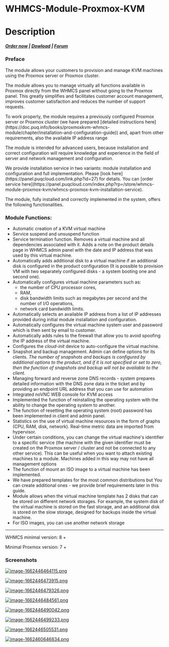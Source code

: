 # WHMCS-Module-Proxmox-KVM
# Description

#####  [Order now](https://panel.puqcloud.com/index.php?rp=/store/whmcs-module-proxmox-kvm) | [Dowload](https://download.puqcloud.com/WHMCS/servers/PUQ_WHMCS-Proxmox-KVM/) | [Forum](https://forum.puqcloud.com/viewforum.php?f=10&sid=89645b31f14c27579b0ea374ba0b2851)

### Preface

The module allows your customers to provision and manage KVM machines using the Proxmox server or Proxmox cluster.

The module allows you to manage virtually all functions available in Proxmox directly from the WHMCS panel without going to the Proxmox panel. This greatly simplifies and facilitates customer account management, improves customer satisfaction and reduces the number of support requests.

<p class="callout warning">To work properly, the module requires a previously configured Proxmox server or Proxmox cluster (we have prepared [detailed instructions here](https://doc.puq.info/books/proxmoxkvm-whmcs-module/chapter/installation-and-configuration-guide)) and, apart from other requirements, also the available IP address range</p>

<p class="callout info">The module is intended for advanced users, because installation and correct configuration will require knowledge and experience in the field of server and network management and configuration.</p>

<p class="callout info">We provide installation service in two variants: module installation and configuration and full implementation. Please [look here](https://panel.puqcloud.com/link.php?id=27) for details. You can [order service here](https://panel.puqcloud.com/index.php?rp=/store/whmcs-module-proxmox-kvm/whmcs-proxmox-kvm-installation-service).</p>

The module, fully installed and correctly implemented in the system, offers the following functionalities.

### Module Functions:

- Automatic creation of a KVM virtual machine
- Service suspend and unsuspend function
- Service termination function. Removes a virtual machine and all dependencies associated with it. Adds a note on the product details page in WHMCS admin panel with the date and IP address that was used by this virtual machine.
- Automatically adds additional disk to a virtual machine if an additional disk is configured in the product configuration (It is possible to provision VM with two separately configured disks - a system booting one and second one).
- Automatically configures virtual machine parameters such as: 
    - the number of CPU processor cores,
    - RAM,
    - disk bandwidth limits such as megabytes per second and the number of I/O operations,
    - network card bandwidth limits.
- Automatically selects an available IP address from a list of IP addresses provided during initial module installation and configuration.
- Automatically configures the virtual machine system user and password which is then sent by email to customer.
- Automatically adds rules to the firewall that allow you to avoid spoofing the IP address of the virtual machine.
- Configures the *cloud-init* device to auto-configure the virtual machine.
- Snapshot and backup management. Admin can define options for its clients. *The number of snapshots and backups is configured by additional options to the product, and if it is not specified or set to zero, then the function of snapshots and backup will not be available to the client.*
- Managing forward and reverse zone DNS records - system prepares detailed information with the DNS zone data in the ticket and by providing an endpoint URL address that you can use for automation
- Integrated noVNC WEB console for KVM access
- Implemented the function of reinstalling the operating system with the ability to change the operating system to another.
- The function of resetting the operating system (root) password has been implemented in client and admin panel.
- Statistics on the use of virtual machine resources in the form of graphs (CPU, RAM, disk, network). Real-time metric data are imported from hypervisor.
- Under certain conditions, you can change the virtual machine's identifier to a specific service (the machine with the given identifier must be created on the Proxmox server / cluster and not be connected to any other service). This can be useful when you want to attach existing machines to a module. Machines added in this way may not have all management options
- The function of mount an ISO image to a virtual machine has been implemented.
- We have prepared templates for the most common distributions but You can create additional ones - we provide brief requirements later in this guide.
- Module allows when the virtual machine template has 2 disks that can be stored on different network storages. For example, the system disk of the virtual machine is stored on the fast storage, and an additional disk is stored on the slow storage, designed for backups inside the virtual machine.
- For ISO images, you can use another network storage


- - - - - -

<p class="callout warning">WHMCS minimal version: 8 +</p>

<p class="callout warning">Minimal Proxmox version: 7 +</p>

### Screenshots

[![image-1662446464115.png](https://doc.puq.info/uploads/images/gallery/2022-09/scaled-1680-/image-1662446464115.png)](https://doc.puq.info/uploads/images/gallery/2022-09/image-1662446464115.png)

[![image-1662446473915.png](https://doc.puq.info/uploads/images/gallery/2022-09/scaled-1680-/image-1662446473915.png)](https://doc.puq.info/uploads/images/gallery/2022-09/image-1662446473915.png)

[![image-1662446479326.png](https://doc.puq.info/uploads/images/gallery/2022-09/scaled-1680-/image-1662446479326.png)](https://doc.puq.info/uploads/images/gallery/2022-09/image-1662446479326.png)

[![image-1662446484561.png](https://doc.puq.info/uploads/images/gallery/2022-09/scaled-1680-/image-1662446484561.png)](https://doc.puq.info/uploads/images/gallery/2022-09/image-1662446484561.png)

[![image-1662446490042.png](https://doc.puq.info/uploads/images/gallery/2022-09/scaled-1680-/image-1662446490042.png)](https://doc.puq.info/uploads/images/gallery/2022-09/image-1662446490042.png)

[![image-1662446499233.png](https://doc.puq.info/uploads/images/gallery/2022-09/scaled-1680-/image-1662446499233.png)](https://doc.puq.info/uploads/images/gallery/2022-09/image-1662446499233.png)

[![image-1662446505531.png](https://doc.puq.info/uploads/images/gallery/2022-09/scaled-1680-/image-1662446505531.png)](https://doc.puq.info/uploads/images/gallery/2022-09/image-1662446505531.png)

[![image-1662460646834.png](https://doc.puq.info/uploads/images/gallery/2022-09/scaled-1680-/image-1662460646834.png)](https://doc.puq.info/uploads/images/gallery/2022-09/image-1662460646834.png)
